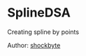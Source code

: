 # SplineDSA

Creating spline by points

Author: [shockbyte]

[shockbyte]: <https://vk.com/shockbyte>
